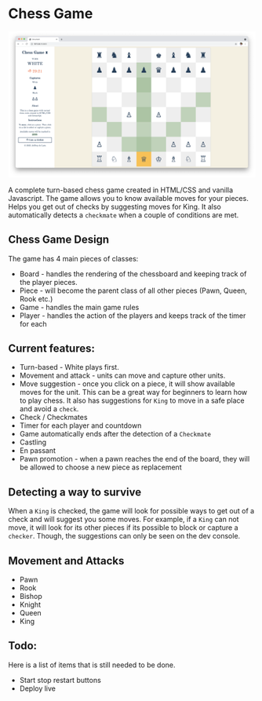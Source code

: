 # Chess Game

![Chess Game Screenshot](images/screen.png)

A complete turn-based chess game created in HTML/CSS and vanilla Javascript. The game allows you to know available moves for your pieces. Helps you get out of checks by suggesting moves for King. It also automatically detects a `checkmate` when a couple of conditions are met. 

## Chess Game Design
The game has 4 main pieces of classes:
+ Board - handles the rendering of the chessboard and keeping track of the player pieces.
+ Piece - will become the parent class of all other pieces (Pawn, Queen, Rook etc.)
+ Game - handles the main game rules
+ Player - handles the action of the players and keeps track of the timer for each

## Current features:
- Turn-based - White plays first.
- Movement and attack - units can move and capture other units.
- Move suggestion - once you click on a piece, it will show available moves for the unit. This can be a great way for beginners to learn how to play chess. It also has suggestions for `King` to move in a safe place and avoid a `check`.
- Check / Checkmates
- Timer for each player and countdown
- Game automatically ends after the detection of a `Checkmate`
- Castling
- En passant
- Pawn promotion - when a pawn reaches the end of the board, they will be allowed to choose a new piece as replacement

## Detecting a way to survive
When a `King` is checked, the game will look for possible ways to get out of a check and will suggest you some moves. For example, if a `King` can not move, it will look for its other pieces if its possible to block or capture a `checker`. Though, the suggestions can only be seen on the dev console.

## Movement and Attacks 
- Pawn
- Rook
- Bishop
- Knight
- Queen 
- King

## Todo:
Here is a list of items that is still needed to be done.
- Start stop restart buttons
- Deploy live